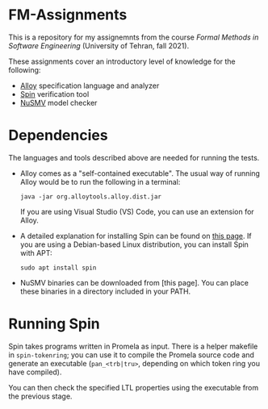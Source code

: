 # FM-Assignments

This is a repository for my assignemnts from the course _Formal Methods in Software Engineering_ (University of Tehran, fall 2021).

These assignments cover an introductory level of knowledge for the following:
* [Alloy][1] specification language and analyzer
* [Spin][2]  verification tool
* [NuSMV][3] model checker

# Dependencies

The languages and tools described above are needed for running the tests.

* Alloy comes as a "self-contained executable".
  The usual way of running Alloy would be to run the following in a terminal:

  ```
  java -jar org.alloytools.alloy.dist.jar
  ```

  If you are using Visual Studio (VS) Code, you can use an extension for Alloy.

* A detailed explanation for installing Spin can be found on [this page][4].
  If you are using a Debian-based Linux distribution, you can install Spin with APT:
  
  ```
  sudo apt install spin
  ```
* NuSMV binaries can be downloaded from [this page]. You can place these binaries
  in a directory included in your PATH.


# Running Spin

Spin takes programs written in Promela as input.
There is a helper makefile in `spin-tokenring`;
you can use it to compile the Promela source code and generate an executable
(`pan_<trb|tru>`, depending on which token ring you have compiled).

You can then check the specified LTL properties using the executable from the previous stage.

[1]: http://alloytools.org/
[2]: https://spinroot.com/spin/whatispin.html
[3]: https://nusmv.fbk.eu/
[4]: https://spinroot.com/spin/Man/README.html
